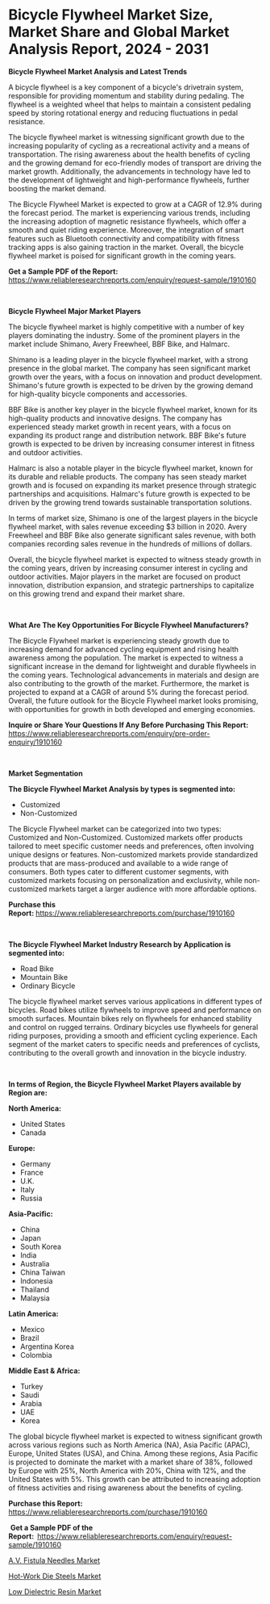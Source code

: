 <p><h1>Bicycle Flywheel Market Size, Market Share and Global Market Analysis Report, 2024 - 2031</h1></p><p><strong>Bicycle Flywheel Market Analysis and Latest Trends</strong></p>
<p><p>A bicycle flywheel is a key component of a bicycle's drivetrain system, responsible for providing momentum and stability during pedaling. The flywheel is a weighted wheel that helps to maintain a consistent pedaling speed by storing rotational energy and reducing fluctuations in pedal resistance.</p><p>The bicycle flywheel market is witnessing significant growth due to the increasing popularity of cycling as a recreational activity and a means of transportation. The rising awareness about the health benefits of cycling and the growing demand for eco-friendly modes of transport are driving the market growth. Additionally, the advancements in technology have led to the development of lightweight and high-performance flywheels, further boosting the market demand.</p><p>The Bicycle Flywheel Market is expected to grow at a CAGR of 12.9% during the forecast period. The market is experiencing various trends, including the increasing adoption of magnetic resistance flywheels, which offer a smooth and quiet riding experience. Moreover, the integration of smart features such as Bluetooth connectivity and compatibility with fitness tracking apps is also gaining traction in the market. Overall, the bicycle flywheel market is poised for significant growth in the coming years.</p></p>
<p><strong>Get a Sample PDF of the Report:&nbsp;</strong> <a href="https://www.reliableresearchreports.com/enquiry/request-sample/1910160">https://www.reliableresearchreports.com/enquiry/request-sample/1910160</a></p>
<p>&nbsp;</p>
<p><strong>Bicycle Flywheel Major Market Players</strong></p>
<p><p>The bicycle flywheel market is highly competitive with a number of key players dominating the industry. Some of the prominent players in the market include Shimano, Avery Freewheel, BBF Bike, and Halmarc. </p><p>Shimano is a leading player in the bicycle flywheel market, with a strong presence in the global market. The company has seen significant market growth over the years, with a focus on innovation and product development. Shimano's future growth is expected to be driven by the growing demand for high-quality bicycle components and accessories.</p><p>BBF Bike is another key player in the bicycle flywheel market, known for its high-quality products and innovative designs. The company has experienced steady market growth in recent years, with a focus on expanding its product range and distribution network. BBF Bike's future growth is expected to be driven by increasing consumer interest in fitness and outdoor activities.</p><p>Halmarc is also a notable player in the bicycle flywheel market, known for its durable and reliable products. The company has seen steady market growth and is focused on expanding its market presence through strategic partnerships and acquisitions. Halmarc's future growth is expected to be driven by the growing trend towards sustainable transportation solutions.</p><p>In terms of market size, Shimano is one of the largest players in the bicycle flywheel market, with sales revenue exceeding $3 billion in 2020. Avery Freewheel and BBF Bike also generate significant sales revenue, with both companies recording sales revenue in the hundreds of millions of dollars.</p><p>Overall, the bicycle flywheel market is expected to witness steady growth in the coming years, driven by increasing consumer interest in cycling and outdoor activities. Major players in the market are focused on product innovation, distribution expansion, and strategic partnerships to capitalize on this growing trend and expand their market share.</p></p>
<p>&nbsp;</p>
<p><strong>What Are The Key Opportunities For Bicycle Flywheel Manufacturers?</strong></p>
<p><p>The Bicycle Flywheel market is experiencing steady growth due to increasing demand for advanced cycling equipment and rising health awareness among the population. The market is expected to witness a significant increase in the demand for lightweight and durable flywheels in the coming years. Technological advancements in materials and design are also contributing to the growth of the market. Furthermore, the market is projected to expand at a CAGR of around 5% during the forecast period. Overall, the future outlook for the Bicycle Flywheel market looks promising, with opportunities for growth in both developed and emerging economies.</p></p>
<p><strong>Inquire or Share Your Questions If Any Before Purchasing This Report:</strong> <a href="https://www.reliableresearchreports.com/enquiry/pre-order-enquiry/1910160">https://www.reliableresearchreports.com/enquiry/pre-order-enquiry/1910160</a></p>
<p>&nbsp;</p>
<p><strong>Market Segmentation</strong></p>
<p><strong>The Bicycle Flywheel Market Analysis by types is segmented into:</strong></p>
<p><ul><li>Customized</li><li>Non-Customized</li></ul></p>
<p><p>The Bicycle Flywheel market can be categorized into two types: Customized and Non-Customized. Customized markets offer products tailored to meet specific customer needs and preferences, often involving unique designs or features. Non-customized markets provide standardized products that are mass-produced and available to a wide range of consumers. Both types cater to different customer segments, with customized markets focusing on personalization and exclusivity, while non-customized markets target a larger audience with more affordable options.</p></p>
<p><strong>Purchase this Report:&nbsp;</strong><a href="https://www.reliableresearchreports.com/purchase/1910160">https://www.reliableresearchreports.com/purchase/1910160</a></p>
<p>&nbsp;</p>
<p><strong>The Bicycle Flywheel Market Industry Research by Application is segmented into:</strong></p>
<p><ul><li>Road Bike</li><li>Mountain Bike</li><li>Ordinary Bicycle</li></ul></p>
<p><p>The bicycle flywheel market serves various applications in different types of bicycles. Road bikes utilize flywheels to improve speed and performance on smooth surfaces. Mountain bikes rely on flywheels for enhanced stability and control on rugged terrains. Ordinary bicycles use flywheels for general riding purposes, providing a smooth and efficient cycling experience. Each segment of the market caters to specific needs and preferences of cyclists, contributing to the overall growth and innovation in the bicycle industry.</p></p>
<p>&nbsp;</p>
<p><strong>In terms of Region, the Bicycle Flywheel Market Players available by Region are:</strong></p>
<p>
    <p> <strong> North America: </strong>
        <ul>
            <li>United States</li>
            <li>Canada</li>
        </ul>
        </p> 
    <p> <strong> Europe: </strong>
        <ul>
            <li>Germany</li>
            <li>France</li>
            <li>U.K.</li>
            <li>Italy</li>
            <li>Russia</li>
        </ul>
        </p> 
    <p> <strong> Asia-Pacific: </strong>
        <ul>
            <li>China</li>
            <li>Japan</li>
            <li>South Korea</li>
            <li>India</li>
            <li>Australia</li>
            <li>China Taiwan</li>
            <li>Indonesia</li>
            <li>Thailand</li>
            <li>Malaysia</li>
        </ul>
        </p> 
    <p> <strong> Latin America: </strong>
        <ul>
            <li>Mexico</li>
            <li>Brazil</li>
            <li>Argentina Korea</li>
            <li>Colombia</li>
        </ul>
        </p> 
    <p> <strong> Middle East & Africa: </strong>
        <ul>
            <li>Turkey</li>
            <li>Saudi</li>
            <li>Arabia</li>
            <li>UAE</li>
            <li>Korea</li>
        </ul>
    </p>
    </p>
<p><p>The global bicycle flywheel market is expected to witness significant growth across various regions such as North America (NA), Asia Pacific (APAC), Europe, United States (USA), and China. Among these regions, Asia Pacific is projected to dominate the market with a market share of 38%, followed by Europe with 25%, North America with 20%, China with 12%, and the United States with 5%. This growth can be attributed to increasing adoption of fitness activities and rising awareness about the benefits of cycling.</p></p>
<p><strong>Purchase this Report: </strong><a href="https://www.reliableresearchreports.com/purchase/1910160">https://www.reliableresearchreports.com/purchase/1910160</a></p>
<p>&nbsp;<strong>Get a Sample PDF of the Report:&nbsp;&nbsp;</strong><a href="https://www.reliableresearchreports.com/enquiry/request-sample/1910160">https://www.reliableresearchreports.com/enquiry/request-sample/1910160</a></p>
<p><strong></strong></p>
<p><p><a href="https://view.publitas.com/reportprime-1/av-fistula-needles-market-size-global-industry-overview-market-segmentation-and-forecast-2023-to-2030/">A.V. Fistula Needles Market</a></p><p><a href="https://view.publitas.com/reportprime-1/hot-work-die-steels-market-size-growing-and-forecasted-for-period-from-2023-2030-and-provides-complete-market-analysis-of-this-market/">Hot-Work Die Steels Market</a></p><p><a href="https://view.publitas.com/reportprime-1/low-dielectric-resin-market-research-report-unlocks-analysis-on-the-market-financial-status-market-size-and-market-revenue-upto-2030/">Low Dielectric Resin Market</a></p></p>